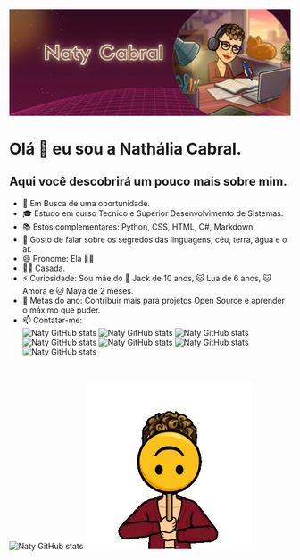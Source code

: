 ##
![Bem Vindos!](https://github.com/NatyCabral/NatyCabral/blob/main/banner.JPG)
# Olá 🖖  eu sou a Nathália Cabral.
## Aqui você descobrirá um pouco mais sobre mim.
- 💼 Em Busca de uma oportunidade.
- 🎓 Estudo em curso Tecnico e Superior Desenvolvimento de Sistemas.
- 📚 Estos complementares: Python, CSS, HTML, C#, Markdown.
- 💬 Gosto de falar sobre os segredos das linguagens, céu, terra, água e o ar.
- 😄 Pronome: Ela 👩‍🎓
- 🏳️‍🌈 Casada.
- ⚡ Curiosidade: Sou mãe do 🐶 Jack de 10 anos, 🐱 Lua de 6 anos, 🐱 Amora e 🐱 Maya de 2 meses.
- 🎯 Metas do ano: Contribuir mais para projetos Open Source e aprender o máximo que puder. 
- 📫 Contatar-me:<br>
![Naty GitHub stats](https://img.shields.io/badge/WhatsApp-25D366?style=for-the-badge&logo=whatsapp&logoColor=white)
![Naty GitHub stats](https://img.shields.io/badge/Messenger-00B2FF?style=for-the-badge&logo=messenger&logoColor=white)
![Naty GitHub stats](https://img.shields.io/badge/Telegram-2CA5E0?style=for-the-badge&logo=telegram&logoColor=white)
![Naty GitHub stats](https://img.shields.io/badge/Gmail-D14836?style=for-the-badge&logo=gmail&logoColor=white)
![Naty GitHub stats](https://img.shields.io/badge/Slack-4A154B?style=for-the-badge&logo=slack&logoColor=white)
![Naty GitHub stats](https://img.shields.io/badge/Discord-7289DA?style=for-the-badge&logo=discord&logoColor=white)
![Naty GitHub stats](https://img.shields.io/badge/LinkedIn-0077B5?style=for-the-badge&logo=linkedin&logoColor=white)
<br>

![Naty GitHub stats](https://github-readme-stats.vercel.app/api?username=natycabral&theme=synthwave&show_icons=true)
![Naty GitHub stats](https://github.com/NatyCabral/NatyCabral/blob/main/Natydoll.gif)

